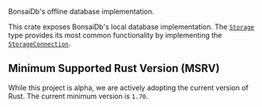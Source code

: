 BonsaiDb's offline database implementation.

This crate exposes BonsaiDb's local database implementation. The
[`Storage`](crate::Storage) type provides its most common functionality by
implementing the [`StorageConnection`](::bonsaidb_core::connection::StorageConnection).

## Minimum Supported Rust Version (MSRV)

While this project is alpha, we are actively adopting the current version of
Rust. The current minimum version is `1.70`.
